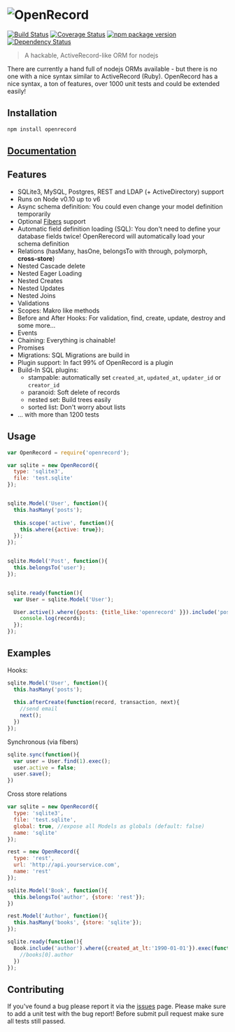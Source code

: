 ![OpenRecord](logo.png)
==========

[![Build Status](https://travis-ci.org/PhilWaldmann/openrecord.svg?branch=master)](https://travis-ci.org/PhilWaldmann/openrecord) 
[![Coverage Status](http://coveralls.io/repos/PhilWaldmann/openrecord/badge.png)](https://coveralls.io/r/PhilWaldmann/openrecord)
[![npm package version](http://badge.fury.io/js/openrecord.png)](https://npmjs.org/package/openrecord)
[![Dependency Status](https://gemnasium.com/PhilWaldmann/openrecord.svg)](https://gemnasium.com/PhilWaldmann/openrecord)

> A hackable, ActiveRecord-like ORM for nodejs

There are currently a hand full of nodejs ORMs available - but there is no one with a nice syntax similar to ActiveRecord (Ruby).
OpenRecord has a nice syntax, a ton of features, over 1000 unit tests and could be extended easily!

## Installation

```bash
npm install openrecord
```

## [Documentation](https://github.com/PhilWaldmann/openrecord/wiki)

## Features

* SQLite3, MySQL, Postgres, REST and LDAP (+ ActiveDirectory) support
* Runs on Node v0.10 up to v6
* Async schema definition: You could even change your model definition temporarily
* Optional [Fibers](https://github.com/laverdet/node-fibers) support
* Automatic field definition loading (SQL): You don't need to define your database fields twice! OpenRerecord will automatically load your schema definition
* Relations (hasMany, hasOne, belongsTo with through, polymorph, **cross-store**)
* Nested Cascade delete
* Nested Eager Loading
* Nested Creates
* Nested Updates
* Nested Joins
* Validations
* Scopes: Makro like methods
* Before and After Hooks: For validation, find, create, update, destroy and some more...
* Events
* Chaining: Everything is chainable!
* Promises
* Migrations: SQL Migrations are build in
* Plugin support: In fact 99% of OpenRecord is a plugin
* Build-In SQL plugins:
  * stampable: automatically set `created_at`, `updated_at`, `updater_id` or `creator_id`
  * paranoid: Soft delete of records
  * nested set: Build trees easily
  * sorted list: Don't worry about lists
* ... with more than 1200 tests 



## Usage

```js
var OpenRecord = require('openrecord');

var sqlite = new OpenRecord({
  type: 'sqlite3',
  file: 'test.sqlite'
});


sqlite.Model('User', function(){
  this.hasMany('posts');
    
  this.scope('active', function(){
    this.where({active: true});
  });
});


sqlite.Model('Post', function(){
  this.belongsTo('user');
});


sqlite.ready(function(){
  var User = sqlite.Model('User');

  User.active().where({posts: {title_like:'openrecord' }}).include('posts').exec(function(records){
    console.log(records);
  });
});

```


## Examples

Hooks:

```js
sqlite.Model('User', function(){
  this.hasMany('posts');
    
  this.afterCreate(function(record, transaction, next){
    //send email
    next();
  })
});
```

Synchronous (via fibers)

```js
sqlite.sync(function(){
  var user = User.find(1).exec();
  user.active = false;
  user.save();
})
```

Cross store relations

```js
var sqlite = new OpenRecord({
  type: 'sqlite3',
  file: 'test.sqlite',
  global: true, //expose all Models as globals (default: false)
  name: 'sqlite'
});

rest = new OpenRecord({
  type: 'rest',
  url: 'http://api.yourservice.com',
  name: 'rest'
});

sqlite.Model('Book', function(){
  this.belongsTo('author', {store: 'rest'});
})

rest.Model('Author', function(){
  this.hasMany('books', {store: 'sqlite'});
});

sqlite.ready(function(){
  Book.include('author').where({created_at_lt:'1990-01-01'}).exec(function(books){
    //books[0].author
  })
});

```



## Contributing

If you've found a bug please report it via the [issues](https://github.com/PhilWaldmann/openrecord/issues) page. Please make sure to add a unit test with the bug report!
Before submit pull request make sure all tests still passed. 
